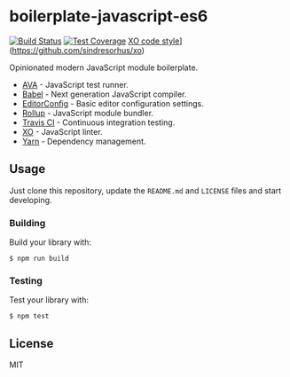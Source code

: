 # boilerplate-javascript-es6

[![Build Status](https://travis-ci.org/kflorence/boilerplate-javascript-es6.svg?branch=master)](https://travis-ci.org/kflorence/boilerplate-javascript-es6) [![Test Coverage](https://codeclimate.com/github/kflorence/boilerplate-javascript-es6/badges/coverage.svg)](https://codeclimate.com/github/kflorence/boilerplate-javascript-es6/coverage) [XO code style](https://img.shields.io/badge/code_style-XO-5ed9c7.svg)](https://github.com/sindresorhus/xo)

Opinionated modern JavaScript module boilerplate.

* [AVA](https://github.com/avajs/ava) - JavaScript test runner.
* [Babel](https://babeljs.io) - Next generation JavaScript compiler.
* [EditorConfig](http://editorconfig.org) - Basic editor configuration settings.
* [Rollup](https://rollupjs.org/) - JavaScript module bundler.
* [Travis CI](https://travis-ci.org) - Continuous integration testing.
* [XO](https://github.com/sindresorhus/xo) - JavaScript linter.
* [Yarn](https://yarnpkg.com) - Dependency management.

## Usage

Just clone this repository, update the `README.md` and `LICENSE` files and start developing.

### Building

Build your library with:

```shell
$ npm run build
```

### Testing

Test your library with:

```
$ npm test
```

## License

MIT
